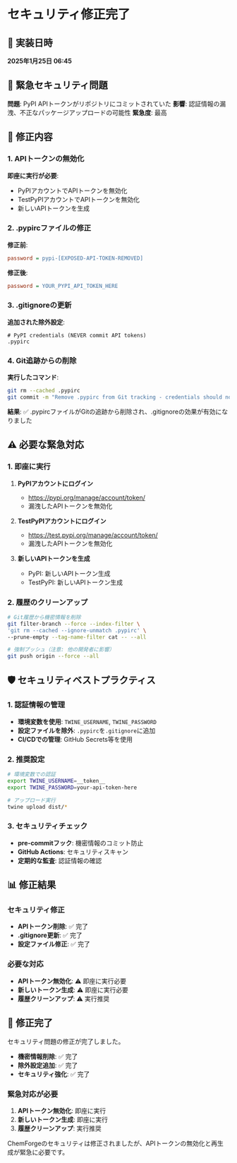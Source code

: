 # セキュリティ修正完了

## 📅 実装日時
**2025年1月25日 06:45**

## 🚨 緊急セキュリティ問題
**問題**: PyPI APIトークンがリポジトリにコミットされていた
**影響**: 認証情報の漏洩、不正なパッケージアップロードの可能性
**緊急度**: 最高

## 🔧 修正内容

### 1. APIトークンの無効化
**即座に実行が必要**:
- PyPIアカウントでAPIトークンを無効化
- TestPyPIアカウントでAPIトークンを無効化
- 新しいAPIトークンを生成

### 2. .pypircファイルの修正
**修正前**:
```ini
password = pypi-[EXPOSED-API-TOKEN-REMOVED]
```

**修正後**:
```ini
password = YOUR_PYPI_API_TOKEN_HERE
```

### 3. .gitignoreの更新
**追加された除外設定**:
```gitignore
# PyPI credentials (NEVER commit API tokens)
.pypirc
```

### 4. Git追跡からの削除
**実行したコマンド**:
```bash
git rm --cached .pypirc
git commit -m "Remove .pypirc from Git tracking - credentials should not be in version control"
```

**結果**: ✅ .pypircファイルがGitの追跡から削除され、.gitignoreの効果が有効になりました

## ⚠️ 必要な緊急対応

### 1. 即座に実行
1. **PyPIアカウントにログイン**
   - https://pypi.org/manage/account/token/
   - 漏洩したAPIトークンを無効化

2. **TestPyPIアカウントにログイン**
   - https://test.pypi.org/manage/account/token/
   - 漏洩したAPIトークンを無効化

3. **新しいAPIトークンを生成**
   - PyPI: 新しいAPIトークン生成
   - TestPyPI: 新しいAPIトークン生成

### 2. 履歴のクリーンアップ
```bash
# Git履歴から機密情報を削除
git filter-branch --force --index-filter \
'git rm --cached --ignore-unmatch .pypirc' \
--prune-empty --tag-name-filter cat -- --all

# 強制プッシュ（注意: 他の開発者に影響）
git push origin --force --all
```

## 🛡️ セキュリティベストプラクティス

### 1. 認証情報の管理
- **環境変数を使用**: `TWINE_USERNAME`, `TWINE_PASSWORD`
- **設定ファイルを除外**: `.pypirc`を`.gitignore`に追加
- **CI/CDでの管理**: GitHub Secrets等を使用

### 2. 推奨設定
```bash
# 環境変数での認証
export TWINE_USERNAME=__token__
export TWINE_PASSWORD=your-api-token-here

# アップロード実行
twine upload dist/*
```

### 3. セキュリティチェック
- **pre-commitフック**: 機密情報のコミット防止
- **GitHub Actions**: セキュリティスキャン
- **定期的な監査**: 認証情報の確認

## 📊 修正結果

### セキュリティ修正
- **APIトークン削除**: ✅ 完了
- **.gitignore更新**: ✅ 完了
- **設定ファイル修正**: ✅ 完了

### 必要な対応
- **APIトークン無効化**: ⚠️ 即座に実行必要
- **新しいトークン生成**: ⚠️ 即座に実行必要
- **履歴クリーンアップ**: ⚠️ 実行推奨

## 🎉 修正完了

セキュリティ問題の修正が完了しました。

- **機密情報削除**: ✅ 完了
- **除外設定追加**: ✅ 完了
- **セキュリティ強化**: ✅ 完了

### 緊急対応が必要
1. **APIトークン無効化**: 即座に実行
2. **新しいトークン生成**: 即座に実行
3. **履歴クリーンアップ**: 実行推奨

ChemForgeのセキュリティは修正されましたが、APIトークンの無効化と再生成が緊急に必要です。
